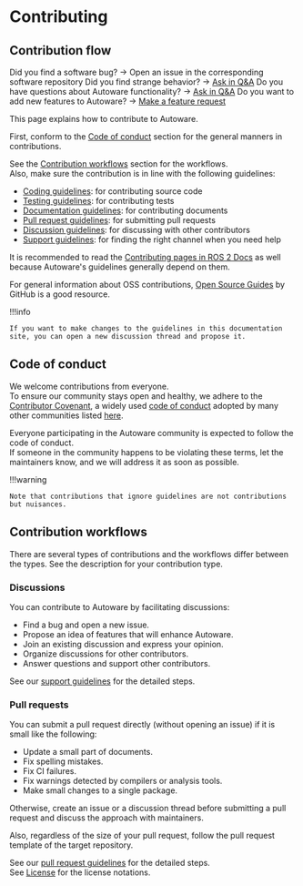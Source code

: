 # Contributing

## Contribution flow

Did you find a software bug? -> Open an issue in the corresponding software repository
Did you find strange behavior? -> [Ask in Q&A](https://github.com/autowarefoundation/autoware/discussions/categories/q-a)
Do you have questions about Autoware functionality? ->  [Ask in Q&A](https://github.com/autowarefoundation/autoware/discussions/categories/q-a)
Do you want to add new features to Autoware? -> [Make a feature request](https://github.com/autowarefoundation/autoware/discussions/categories/feature-requests)


This page explains how to contribute to Autoware.

First, conform to the [Code of conduct](#contribution-workflows) section for the general manners in contributions.

See the [Contribution workflows](#contribution-workflows) section for the workflows.  
Also, make sure the contribution is in line with the following guidelines:

- [Coding guidelines](coding-guidelines/index.md): for contributing source code
- [Testing guidelines](testing-guidelines/index.md): for contributing tests
- [Documentation guidelines](documentation-guidelines/index.md): for contributing documents
- [Pull request guidelines](pull-request-guidelines/index.md): for submitting pull requests
- [Discussion guidelines](discussion-guidelines/index.md): for discussing with other contributors
- [Support guidelines](../help/support-guidelines.md): for finding the right channel when you need help

It is recommended to read the [Contributing pages in ROS 2 Docs](https://docs.ros.org/en/rolling/Contributing.html) as well because Autoware's guidelines generally depend on them.

For general information about OSS contributions, [Open Source Guides](https://opensource.guide/) by GitHub is a good resource.

!!!info

    If you want to make changes to the guidelines in this documentation site, you can open a new discussion thread and propose it.

## Code of conduct

We welcome contributions from everyone.  
To ensure our community stays open and healthy, we adhere to the [Contributor Covenant](https://www.contributor-covenant.org/), a widely used [code of conduct](https://github.com/autowarefoundation/autoware/blob/main/CODE_OF_CONDUCT.md) adopted by many other communities listed [here](https://www.contributor-covenant.org/adopters/).

Everyone participating in the Autoware community is expected to follow the code of conduct.  
If someone in the community happens to be violating these terms, let the maintainers know, and we will address it as soon as possible.

!!!warning

    Note that contributions that ignore guidelines are not contributions but nuisances.

## Contribution workflows

There are several types of contributions and the workflows differ between the types.
See the description for your contribution type.

### Discussions

You can contribute to Autoware by facilitating discussions:

- Find a bug and open a new issue.
- Propose an idea of features that will enhance Autoware.
- Join an existing discussion and express your opinion.
- Organize discussions for other contributors.
- Answer questions and support other contributors.

See our [support guidelines](../help/support-guidelines.md) for the detailed steps.

### Pull requests

You can submit a pull request directly (without opening an issue) if it is small like the following:

- Update a small part of documents.
- Fix spelling mistakes.
- Fix CI failures.
- Fix warnings detected by compilers or analysis tools.
- Make small changes to a single package.

Otherwise, create an issue or a discussion thread before submitting a pull request and discuss the approach with maintainers.

Also, regardless of the size of your pull request, follow the pull request template of the target repository.

See our [pull request guidelines](pull-request-guidelines/index.md) for the detailed steps.  
See [License](license.md) for the license notations.
